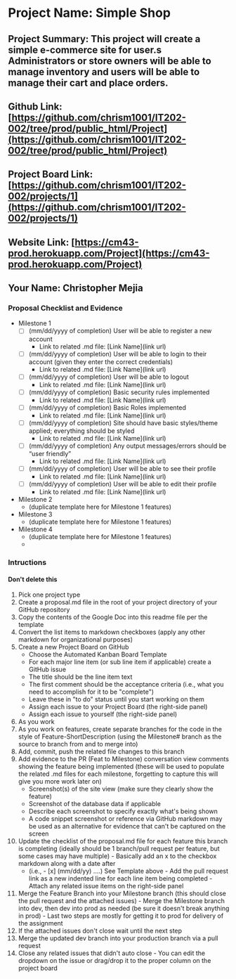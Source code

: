 # Project Name: Simple Shop
## Project Summary: This project will create a simple e-commerce site for user.s Administrators or store owners will be able to manage inventory and users will be able to manage their cart and place orders.
## Github Link: [https://github.com/chrism1001/IT202-002/tree/prod/public_html/Project](https://github.com/chrism1001/IT202-002/tree/prod/public_html/Project)
## Project Board Link: [https://github.com/chrism1001/IT202-002/projects/1](https://github.com/chrism1001/IT202-002/projects/1)
## Website Link: [https://cm43-prod.herokuapp.com/Project](https://cm43-prod.herokuapp.com/Project)
## Your Name: Christopher Mejia

<!-- Line item / Feature template (use this for each bullet point) -- DO NOT DELETE THIS SECTION


- [ ] \(mm/dd/yyyy of completion) Feature Title (from the proposal bullet point, if it's a sub-point indent it properly)
  -  Link to related .md file: [Link Name](link url)

 End Line item / Feature Template -- DO NOT DELETE THIS SECTION --> 
 
 
### Proposal Checklist and Evidence

- Milestone 1
    - [ ] \(mm/dd/yyyy of completion) User will be able to register a new account
        -  Link to related .md file: [Link Name](link url)
    - [ ] \(mm/dd/yyyy of completion) User will be able to login to their account (given they enter the correct credentials)
        -  Link to related .md file: [Link Name](link url)  
    - [ ] \(mm/dd/yyyy of completion) User will be able to logout
        -  Link to related .md file: [Link Name](link url)  
    - [ ] \(mm/dd/yyyy of completion) Basic security rules implemented
        -  Link to related .md file: [Link Name](link url)
    - [ ] \(mm/dd/yyyy of completion) Basic Roles implemented
        -  Link to related .md file: [Link Name](link url)  
    - [ ] \(mm/dd/yyyy of completion) Site should have basic styles/theme applied; everything should be styled
        -  Link to related .md file: [Link Name](link url)  
    - [ ] \(mm/dd/yyyy of completion) Any output messages/errors should be “user friendly”
        -  Link to related .md file: [Link Name](link url)  
    - [ ] \(mm/dd/yyyy of completion) User will be able to see their profile
        -  Link to related .md file: [Link Name](link url)  
    - [ ] \(mm/dd/yyyy of completion) User will be able to edit their profile
        -  Link to related .md file: [Link Name](link url)    
- Milestone 2
  - (duplicate template here for Milestone 1 features)
- Milestone 3
  - (duplicate template here for Milestone 1 features)
- Milestone 4
  - (duplicate template here for Milestone 1 features)
  - 
### Intructions
#### Don't delete this
1. Pick one project type
2. Create a proposal.md file in the root of your project directory of your GitHub repository
3. Copy the contents of the Google Doc into this readme file per the template
4. Convert the list items to markdown checkboxes (apply any other markdown for organizational purposes)
5. Create a new Project Board on GitHub
   - Choose the Automated Kanban Board Template
   - For each major line item (or sub line item if applicable) create a GitHub issue
   - The title should be the line item text
   - The first comment should be the acceptance criteria (i.e., what you need to accomplish for it to be "complete")
   - Leave these in "to do" status until you start working on them
   - Assign each issue to your Project Board (the right-side panel)
   - Assign each issue to yourself (the right-side panel)
6. As you work
  1. As you work on features, create separate branches for the code in the style of Feature-ShortDescription (using the Milestone# branch as the source to branch from and to merge into)
  2. Add, commit, push the related file changes to this branch
  3. Add evidence to the PR (Feat to Milestone) conversation view comments showing the feature being implemented (these will be used to populate the related .md files for each milestone, forgetting to capture this will give you more work later on)
     - Screenshot(s) of the site view (make sure they clearly show the feature)
     - Screenshot of the database data if applicable
     - Describe each screenshot to specify exactly what's being shown
     - A code snippet screenshot or reference via GitHub markdown may be used as an alternative for evidence that can't be captured on the screen
  4. Update the checklist of the proposal.md file for each feature this branch is completing (ideally should be 1 branch/pull request per feature, but some cases may have multiple)
    - Basically add an x to the checkbox markdown along with a date after
      - (i.e.,   - [x] (mm/dd/yy) ....) See Template above
    - Add the pull request link as a new indented line for each line item being completed
    - Attach any related issue items on the right-side panel
  5. Merge the Feature Branch into your Milestone branch (this should close the pull request and the attached issues)
    - Merge the Milestone branch into dev, then dev into prod as needed (be sure it doesn't break anything in prod)
    - Last two steps are mostly for getting it to prod for delivery of the assignment 
  7. If the attached issues don't close wait until the next step
  8. Merge the updated dev branch into your production branch via a pull request
  9. Close any related issues that didn't auto close
    - You can edit the dropdown on the issue or drag/drop it to the proper column on the project board